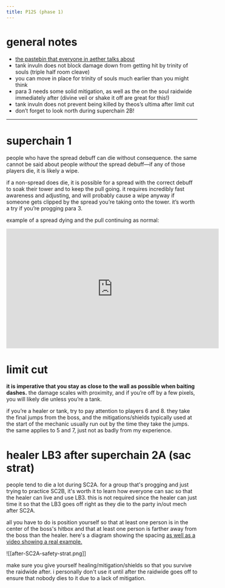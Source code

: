 ```yaml
---
title: P12S (phase 1)
---
```


# general notes
- [the pastebin that everyone in aether talks about](https://pastebin.com/gc93tBFY)
- tank invuln does not block damage down from getting hit by trinity of souls (triple half room cleave)
- you can move in place for trinity of souls much earlier than you might think
- para 3 needs some solid mitigation, as well as the on the soul raidwide immediately after (divine veil or shake it off are great for this!)
- tank invuln does not prevent being killed by theos’s ultima after limit cut
- don’t forget to look north during superchain 2B!
---
# superchain 1
people who have the spread debuff can die without consequence. the same cannot be said about people *without* the spread debuff—if any of those players die, it is likely a wipe.

if a non-spread does die, it is possible for a spread with the correct debuff to soak their tower and to keep the pull going. it requires incredibly fast awareness and adjusting, and will probably cause a wipe anyway if someone gets clipped by the spread you’re taking onto the tower. it’s worth a try if you’re progging para 3.

example of a spread dying and the pull continuing as normal:
<center><iframe width="560" height="315" src="https://www.youtube.com/embed/G-_Agw5M85o?si=Qa1EHQ9OAEVOjhxZ" title="YouTube video player" frameborder="0" allow="accelerometer; autoplay; clipboard-write; encrypted-media; gyroscope; picture-in-picture; web-share" allowfullscreen></iframe></center>

# limit cut
**it is imperative that you stay as close to the wall as possible when baiting dashes.** the damage scales with proximity, and if you’re off by a few pixels, you will likely die unless you’re a tank.

if you’re a healer or tank, try to pay attention to players 6 and 8. they take the final jumps from the boss, and the mitigations/shields typically used at the start of the mechanic usually run out by the time they take the jumps. the same applies to 5 and 7, just not as badly from my experience.

# healer LB3 after superchain 2A (sac strat)
people tend to die a lot during SC2A. for a group that's progging and just trying to practice SC2B, it's worth it to learn how everyone can sac so that the healer can live and use LB3. this is not required since the healer can just time it so that the LB3 goes off right as they die to the party in/out mech after SC2A.

all you have to do is position yourself so that at least one person is in the center of the boss's hitbox and that at least one person is farther away from the boss than the healer. here's a diagram showing the spacing [as well as a video showing a real example.](https://www.youtube.com/watch?v=2Jii6OY28u0)

![[after-SC2A-safety-strat.png]]

make sure you give yourself healing/mitigation/shields so that you survive the raidwide after. i personally don't use it until after the raidwide goes off to ensure that nobody dies to it due to a lack of mitigation.